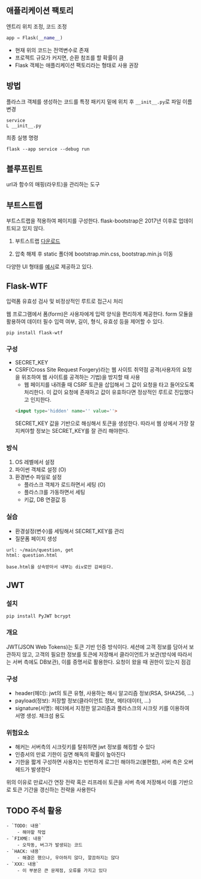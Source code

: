 ## 애플리케이션 팩토리

엔트리 위치 조정, 코드 조정
```python
app = Flask(__name__)
```
- 현재 위의 코드는 전역변수로 존재
- 프로젝트 규모가 커지면, 순환 참조를 할 확률이 큼
- Flask 객체는 애플리케이션 팩토리라는 형태로 사용 권장

## 방법

플라스크 객체를 생성하는 코드를 특정 패키지 밑에 위치 후 `__init__.py`로 파일 이름 변경
```
service
L __init__.py
```
최종 실행 명령
```
flask --app service --debug run
```

## 블루프린트

url과 함수의 매핑(라우트)을 관리하는 도구

## 부트스트랩

부트스트랩을 적용하여 페이지를 구성한다. flask-bootstrap은 2017년 이후로 업데이트되고 있지 않다.

1. 부트스트랩 [다운로드](https://getbootstrap.kr/docs/5.2/getting-started/download/)

2. 압축 해제 후 static 폴더에 bootstrap.min.css, bootstrap.min.js 이동

다양한 UI 형태를 [예시](https://getbootstrap.kr/docs/5.2/examples/)로 제공하고 있다.

## Flask-WTF

입력폼 유효성 검사 및 비정상적인 루트로 접근시 처리

웹 프로그램에서 폼(form)은 사용자에게 입력 양식을 편리하게 제공한다. form 모듈을 활용하여 데이터 필수 입력 여부, 길이, 형식, 유효성 등을 제어할 수 있다.
```
pip install flask-wtf
```
### 구성

- SECRET_KEY
- CSRF(Cross Site Request Forgery)라는 웹 사이트 취약점 공격(사용자의 요청을 위조하여 웹 사이트를 공격하는 기법)을 방지할 때 사용
    - 웹 페이지를 내려줄 때 CSRF 토큰을 삽입해서 그 값이 요청을 타고 들어오도록 처리한다. 이 값이 요청에 존재하고 값이 유효하다면 정상적인 루트로 진입했다고 인지한다.
    ```html
    <input type='hidden' name='' value=''>
    ```
    SECRET_KEY 값을 기반으로 해싱해서 토큰을 생성한다. 따라서 웹 상에서 가장 잘 지켜야할 정보는 SECRET_KEY를 잘 관리 해야한다.

### 방식

1. OS 레벨에서 설정
2. 파이썬 객체로 설정 (O)
3. 환경변수 파일로 설정
    - 플라스크 객체가 로드하면서 세팅 (O)
    - 플라스크를 가동하면서 세팅
    - 키값, DB 연결값 등

### 실습

- 환경설정(변수)를 세팅해서 SECRET_KEY를 관리
- 질문폼 페이지 생성
```
url: ~/main/question, get
html: question.html

base.html을 상속받아서 내부는 div로만 감싸둔다.
````

## JWT

### 설치
```
pip install PyJWT bcrypt 
```
### 개요

JWT(JSON Web Tokens)는 토큰 기반 인증 방식이다. 세션에 고객 정보를 담아서 보관하지 않고, 고객의 필요한 정보를 토큰에 저장해서 클라이언트가 보관(방식에 따라서는 서버 측에도 DB보관), 이를 증명서로 활용한다.
요청이 왔을 때 권한이 있는지 점검

### 구성

- header(헤더): jwt의 토큰 유형, 사용하는 해시 알고리즘 정보(RSA, SHA256, ...)
- payload(정보): 저장할 정보(클라이언트 정보, 메타데이터, ...)
- signature(서명): 헤더에서 지정한 알고리즘과 플라스크의 시크릿 키를 이용하여 서명 생성. 체크섬 용도

### 위험요소

- 해커는 서버측의 시크릿키를 탈취하면 jwt 정보를 해킹할 수 있다
- 인증서의 만료 기한이 길면 해독의 확률이 높아진다
- 기한을 짧게 구성하면 사용자는 빈번하게 로그인 해야하고(불편함), 서버 측은 오버헤드가 발생한다

위의 이유로 만료시간 연장 전략 혹은 리프레쉬 토큰을 서버 측에 저장해서 이를 기반으로 토큰 기간을 갱신하는 전략을 사용한다


## TODO 주석 활용
    - `TODO: 내용`
        - 해야할 작업
    - `FIXME: 내용`
        - 오작동, 버그가 발생되는 코드
    - `HACK: 내용`
        - 해결은 했으나, 우아하지 않다, 깔끔하지는 않다
    - `XXX: 내용`
        - 이 부분은 큰 문제점, 오류를 가지고 있다